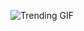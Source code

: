 ![Trending GIF](https://media0.giphy.com/media/v1.Y2lkPThiYjIxNzcyNnVpcDdxanpjdjdid3Y3b3dkcXZseDdxMmxhMmxwMmQyOG1zbXcyMiZlcD12MV9naWZzX3NlYXJjaCZjdD1n/fryY00CO4xCz4uJuDQ/giphy.gif)
